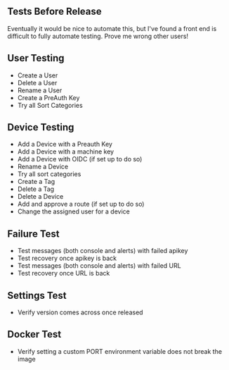 ## Tests Before Release
Eventually it would be nice to automate this, but I've found a front end is difficult to fully automate testing. Prove me wrong other users!

## User Testing
* Create a User
* Delete a User
* Rename a User
* Create a PreAuth Key
* Try all Sort Categories

## Device Testing
* Add a Device with a Preauth Key
* Add a Device with a machine key
* Add a Device with OIDC (if set up to do so)
* Rename a Device
* Try all sort categories
* Create a Tag
* Delete a Tag
* Delete a Device
* Add and approve a route (if set up to do so)
* Change the assigned user for a device

## Failure Test
* Test messages (both console and alerts) with failed apikey
* Test recovery once apikey is back
* Test messages (both console and alerts) with failed URL
* Test recovery once URL is back

## Settings Test
* Verify version comes across once released

## Docker Test
* Verify setting a custom PORT environment variable does not break the image
